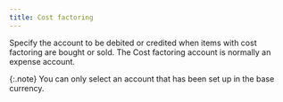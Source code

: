 ```yaml
---
title: Cost factoring
---
```



Specify the account to be debited or credited when items with cost factoring  are bought or sold. The Cost factoring  account is normally an expense account.


{:.note}
You can only select an account that has been  set up in the base currency.

